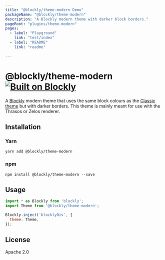 ```yaml
---
title: "@blockly/theme-modern Demo"
packageName: "@blockly/theme-modern"
description: "A Blockly modern theme with darker block borders."
pageRoot: "plugins/theme-modern"
pages:
  - label: "Playground"
    link: "test/index"
  - label: "README"
    link: "readme"

---
```

# @blockly/theme-modern [![Built on Blockly](https://tinyurl.com/built-on-blockly)](https://github.com/google/blockly)

A [Blockly](https://www.npmjs.com/package/blockly) modern theme that uses the
same block colours as the [Classic theme](https://github.com/google/blockly/blob/master/core/theme/classic.js)
but with darker borders. This theme is mainly meant for use with the Thrasos or
Zelos renderer.

## Installation

### Yarn
```
yarn add @blockly/theme-modern
```

### npm
```
npm install @blockly/theme-modern --save
```

## Usage

```js
import * as Blockly from 'blockly';
import Theme from '@blockly/theme-modern';

Blockly.inject('blocklyDiv', {
  theme: Theme,
});

```

## License
Apache 2.0
